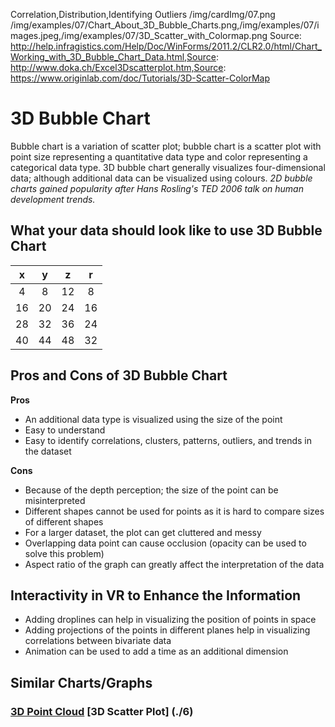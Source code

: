 Correlation,Distribution,Identifying Outliers
/img/cardImg/07.png
/img/examples/07/Chart_About_3D_Bubble_Charts.png,/img/examples/07/images.jpeg,/img/examples/07/3D_Scatter_with_Colormap.png
Source: http://help.infragistics.com/Help/Doc/WinForms/2011.2/CLR2.0/html/Chart_Working_with_3D_Bubble_Chart_Data.html,Source: http://www.doka.ch/Excel3Dscatterplot.htm,Source: https://www.originlab.com/doc/Tutorials/3D-Scatter-ColorMap
# 3D Bubble Chart

Bubble chart is a variation of scatter plot; bubble chart is a scatter plot with point size representing a quantitative data type and color representing a categorical data type. 3D bubble chart generally visualizes four-dimensional data; although additional data can be visualized using colours. _2D bubble charts gained popularity after Hans Rosling's TED 2006 talk on human development trends._

## What your data should look like to use 3D Bubble Chart 

 x | y | z | r
:-------------:| :-----:| :-----:| :-----:| 
4 | 8 | 12 | 8
16 | 20 | 24 | 16 
28 | 32 | 36 | 24
40 | 44 | 48 | 32

## Pros and Cons of 3D Bubble Chart

__Pros__
* An additional data type is visualized using the size of the point
* Easy to understand
* Easy to identify correlations, clusters, patterns, outliers, and trends in the dataset

__Cons__
* Because of the depth perception; the size of the point can be misinterpreted
* Different shapes cannot be used for points as it is hard to compare sizes of different shapes
* For a larger dataset, the plot can get cluttered and messy
* Overlapping data point can cause occlusion (opacity can be used to solve this problem)
* Aspect ratio of the graph can greatly affect the interpretation of the data 

## Interactivity in VR to Enhance the Information

* Adding droplines can help in visualizing the position of points in space
* Adding projections of the points in different planes help in visualizing correlations between bivariate data
* Animation can be used to add a time as an additional dimension

## Similar Charts/Graphs

### [3D Point Cloud](./5) [3D Scatter Plot] (./6)